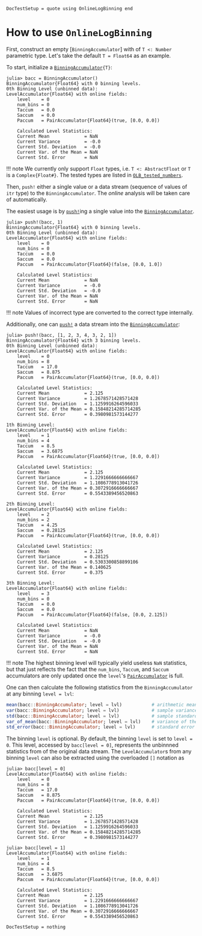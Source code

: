 ```@meta
DocTestSetup = quote using OnlineLogBinning end
```

# How to use `OnlineLogBinning`

First, construct an empty [`BinningAccumulator`] with of `T <: Number` parametric type. Let's take the default `T = Float64` as an example.

To start, initialize a [`BinningAccumulator`](@ref)`{T}`:
```jldoctest example
julia> bacc = BinningAccumulator()
BinningAccumulator{Float64} with 0 binning levels.
0th Binning Level (unbinned data):
LevelAccumulator{Float64} with online fields:
    level    = 0
    num_bins = 0
    Taccum   = 0.0
    Saccum   = 0.0
    Paccum   = PairAccumulator{Float64}(true, [0.0, 0.0])

    Calculated Level Statistics:
    Current Mean             = NaN
    Current Variance         = -0.0
    Current Std. Deviation   = -0.0
    Current Var. of the Mean = NaN
    Current Std. Error       = NaN
```

!!! note
    We currently only support `Float` types, i.e. `T <: AbstractFloat` or `T` is a `Complex{Float#}`. The tested types are listed in [`OLB_tested_numbers`](@ref).

Then, `push!` either a single value or a data stream (sequence of values of `itr` type) to the `BinningAccumulator`. The _online_ analysis will be taken care of automatically.

The easiest usage is by [`push!`](@ref)ing a single value into the [`BinningAccumulator`](@ref).
```jldoctest example
julia> push!(bacc, 1)
BinningAccumulator{Float64} with 0 binning levels.
0th Binning Level (unbinned data):
LevelAccumulator{Float64} with online fields:
    level    = 0
    num_bins = 0
    Taccum   = 0.0
    Saccum   = 0.0
    Paccum   = PairAccumulator{Float64}(false, [0.0, 1.0])

    Calculated Level Statistics:
    Current Mean             = NaN
    Current Variance         = -0.0
    Current Std. Deviation   = -0.0
    Current Var. of the Mean = NaN
    Current Std. Error       = NaN

```

!!! note
    Values of incorrect type are converted to the correct type internally.

Additionally, one can [`push!`](@ref) a data stream into the [`BinningAccumulator`](@ref):

```jldoctest example
julia> push!(bacc, [1, 2, 3, 4, 3, 2, 1])
BinningAccumulator{Float64} with 3 binning levels.
0th Binning Level (unbinned data):
LevelAccumulator{Float64} with online fields:
    level    = 0
    num_bins = 8
    Taccum   = 17.0
    Saccum   = 8.875
    Paccum   = PairAccumulator{Float64}(true, [0.0, 0.0])

    Calculated Level Statistics:
    Current Mean             = 2.125
    Current Variance         = 1.2678571428571428
    Current Std. Deviation   = 1.1259916264596033
    Current Var. of the Mean = 0.15848214285714285
    Current Std. Error       = 0.3980981573144277

1th Binning Level:
LevelAccumulator{Float64} with online fields:
    level    = 1
    num_bins = 4
    Taccum   = 8.5
    Saccum   = 3.6875
    Paccum   = PairAccumulator{Float64}(true, [0.0, 0.0])

    Calculated Level Statistics:
    Current Mean             = 2.125
    Current Variance         = 1.2291666666666667
    Current Std. Deviation   = 1.1086778913041726
    Current Var. of the Mean = 0.3072916666666667
    Current Std. Error       = 0.5543389456520863

2th Binning Level:
LevelAccumulator{Float64} with online fields:
    level    = 2
    num_bins = 2
    Taccum   = 4.25
    Saccum   = 0.28125
    Paccum   = PairAccumulator{Float64}(true, [0.0, 0.0])

    Calculated Level Statistics:
    Current Mean             = 2.125
    Current Variance         = 0.28125
    Current Std. Deviation   = 0.5303300858899106
    Current Var. of the Mean = 0.140625
    Current Std. Error       = 0.375

3th Binning Level:
LevelAccumulator{Float64} with online fields:
    level    = 3
    num_bins = 0
    Taccum   = 0.0
    Saccum   = 0.0
    Paccum   = PairAccumulator{Float64}(false, [0.0, 2.125])

    Calculated Level Statistics:
    Current Mean             = NaN
    Current Variance         = -0.0
    Current Std. Deviation   = -0.0
    Current Var. of the Mean = NaN
    Current Std. Error       = NaN
```

!!! note
    The highest binning level will typically yield useless `NaN` statistics, but that just
    reflects the fact that the `num_bins`, `Taccum`, and `Saccum` accumulators are
    only updated once the `level`'s [`PairAccumulator`](@ref) is full.

One can then calculate the following statistics from the `BinningAccumulator` at any binning `level = lvl`:

```julia
mean(bacc::BinningAccumulator; level = lvl)           # arithmetic mean
var(bacc::BinningAccumulator; level = lvl)            # sample variance 
std(bacc::BinningAccumulator; level = lvl)            # sample standard deviation 
var_of_mean(bacc::BinningAccumulator; level = lvl)    # variance of the mean 
std_error(bacc::BinningAccumulator; level = lvl)      # standard error of the mean 
```

The binning `level` is optional. By default, the binning `level` is set to `level = 0`. This level, accessed by `bacc[level = 0]`, represents the unbinnned statistics from of the original data stream. The `LevelAccumulator`s from any binning `level` can also be extracted using the overloaded `[]` notation as

```jldoctest example
julia> bacc[level = 0]
LevelAccumulator{Float64} with online fields:
    level    = 0
    num_bins = 8
    Taccum   = 17.0
    Saccum   = 8.875
    Paccum   = PairAccumulator{Float64}(true, [0.0, 0.0])

    Calculated Level Statistics:
    Current Mean             = 2.125
    Current Variance         = 1.2678571428571428
    Current Std. Deviation   = 1.1259916264596033
    Current Var. of the Mean = 0.15848214285714285
    Current Std. Error       = 0.3980981573144277

julia> bacc[level = 1]
LevelAccumulator{Float64} with online fields:
    level    = 1
    num_bins = 4
    Taccum   = 8.5
    Saccum   = 3.6875
    Paccum   = PairAccumulator{Float64}(true, [0.0, 0.0])

    Calculated Level Statistics:
    Current Mean             = 2.125
    Current Variance         = 1.2291666666666667
    Current Std. Deviation   = 1.1086778913041726
    Current Var. of the Mean = 0.3072916666666667
    Current Std. Error       = 0.5543389456520863
```

```@meta
DocTestSetup = nothing
```